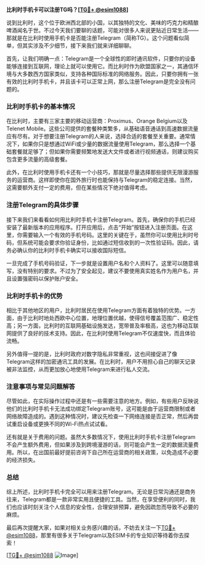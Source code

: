 **比利时手机卡可以注册TG吗？[[TG💪+ @esim1088](https://t.me/s/esim1088)]**

说到比利时，这个位于欧洲西北部的小国，以其独特的文化、美味的巧克力和精酿啤酒闻名于世。不过今天我们要聊的话题，可能对很多人来说更贴近日常生活——那就是在比利时使用手机卡是否能注册Telegram（简称TG）。这个问题看似简单，但其实涉及不少细节，接下来我们就来详细聊聊。

首先，让我们明确一点：Telegram是一个全球性的即时通讯软件，只要你的设备能够连接到互联网，理论上就可以使用它。而比利时作为欧盟国家之一，其通信环境与大多数西方国家类似，支持各种国际标准的网络服务。因此，只要你拥有一张有效的比利时手机卡，并且该卡可以正常上网，那么注册Telegram是完全没有问题的。

### 比利时手机卡的基本情况

在比利时，主要有三家主要的移动运营商：Proximus、Orange Belgium以及Telenet Mobile。这些公司提供的套餐种类繁多，从基础语音通话到高速数据流量应有尽有。对于想要注册Telegram的人来说，选择合适的套餐至关重要。通常情况下，如果你只是想通过WiFi或少量的数据流量使用Telegram，那么选择一个基础套餐就足够了；但如果你需要频繁地发送大文件或者进行视频通话，则建议购买包含更多流量的高级套餐。

此外，在比利时使用手机卡还有一个小技巧，那就是尽量选择那些提供无限漫游服务的运营商。这样即使你在国外旅行时也能保持与Telegram的稳定连接。当然，这需要额外支付一定的费用，但在某些情况下绝对值得考虑。

### 注册Telegram的具体步骤

接下来我们来看看如何用比利时手机卡注册Telegram。首先，确保你的手机已经安装了最新版本的应用程序。打开应用后，点击“开始”按钮进入注册页面。在这里，你需要输入一个有效的手机号码。这里的关键在于，虽然你可以使用比利时号码，但系统可能会要求你验证身份，比如通过短信收到的一次性验证码。因此，请务必确认你的比利时手机卡确实可以接收国际短信。

一旦完成了手机号码验证，下一步就是设置用户名和个人资料了。这里可以随意填写，没有特别的要求。不过为了安全起见，建议不要使用真实姓名作为用户名，并且设置强密码以保护账户安全。

### 比利时手机卡的优势

相比于其他地区的用户，比利时居民在使用Telegram方面有着独特的优势。一方面，由于比利时地处西欧中心位置，地理位置优越，使得信号覆盖范围广、稳定性高；另一方面，比利时的互联网基础设施发达，宽带普及率极高，这也为移动互联网提供了良好的技术支持。因此，在比利时使用Telegram不仅速度快，而且体验流畅。

另外值得一提的是，比利时政府对数字隐私非常重视，这也间接促进了像Telegram这样的加密通讯工具的发展。在比利时，用户不用担心自己的聊天记录被非法监控，从而更加放心地使用Telegram来进行私人交流。

### 注意事项与常见问题解答

尽管如此，在实际操作过程中还是有一些需要注意的地方。例如，有些用户反映说他们的比利时手机卡无法成功绑定Telegram账号，这可能是由于运营商限制或者网络故障造成的。遇到这种情况时，建议先检查一下网络连接是否正常，然后再尝试重启设备或更换不同的Wi-Fi热点试试看。

还有就是关于费用的问题。虽然大多数情况下，使用比利时手机卡注册Telegram不会产生额外费用，但如果涉及到跨境漫游的话，则可能会产生一定的数据流量费用。所以，在出国前最好提前咨询下自己所在运营商的相关政策，以免造成不必要的经济损失。

### 总结

综上所述，比利时手机卡完全可以用来注册Telegram。无论是日常沟通还是商务往来，Telegram都是一款非常实用且便捷的工具。当然，在享受便利的同时，我们也应该时刻关注个人信息的安全性，合理安排预算，避免因疏忽而导致不必要的麻烦。

最后再次提醒大家，如果对相关业务感兴趣的话，不妨去关注一下[TG💪+ @esim1088](https://t.me/s/esim1088)，那里有很多关于Telegram以及ESIM卡的专业知识等待着你去探索！

[[TG💪+ @esim1088](https://t.me/s/esim1088) ![Image](https://i.postimg.cc/4NQfJmqS/Snipaste-2025-05-13-00-14-12.png)]
